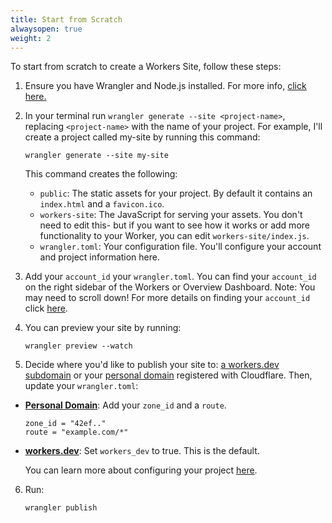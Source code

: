 ```yaml
---
title: Start from Scratch
alwaysopen: true
weight: 2
---
```


To start from scratch to create a Workers Site, follow these steps:

1. Ensure you have Wrangler and Node.js installed. For more info, [click here.](TODO)

2. In your terminal run `wrangler generate --site <project-name>`, replacing `<project-name>` with the name of your project. For example, I'll create a project called my-site by running this command:
   ```
   wrangler generate --site my-site
   ```
   This command creates the following:
   - `public`: The static assets for your project. By default it contains an `index.html` and a `favicon.ico`.
   - `workers-site`: The JavaScript for serving your assets. You don't need to edit this- but if you want to see how it works or add more functionality to your Worker, you can edit `workers-site/index.js`.
   - `wrangler.toml`: Your configuration file. You'll configure your account and project information here.

3. Add your `account_id` your `wrangler.toml`. You can find your `account_id` on the right sidebar of the Workers or Overview Dashboard. Note: You may need to scroll down! For more details on finding your `account_id` click [here](https://developers.cloudflare.com/workers/quickstart/#account-id-and-zone-id).


4. You can preview your site by running:
   ```
   wrangler preview --watch
   ```

5. Decide where you'd like to publish your site to: [ a workers.dev subdomain](/quickstart#publish-to-workers-dev) or your [personal domain](/quickstart#publish-to-your-domain) registered with Cloudflare.
   Then, update your `wrangler.toml`:
 - [**Personal Domain**](/quickstart#publish-to-your-domain): Add your `zone_id` and a `route`.

     ```
     zone_id = "42ef.."
     route = "example.com/*"
     ```
     
 - [**workers.dev**](/quickstart#publish-to-workers-dev): Set `workers_dev`  to true. This is the default. 

     You can learn more about configuring your project [here](https://developers.cloudflare.com/workers/quickstart/#configure).

6. Run:
   ```
   wrangler publish
   ```
